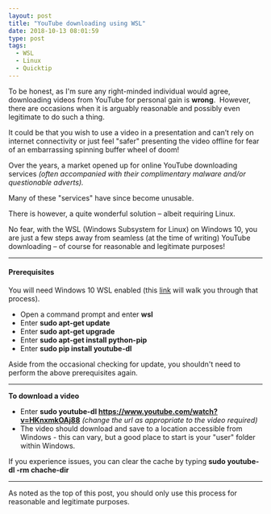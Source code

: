 ```yaml
---
layout: post
title: "YouTube downloading using WSL"
date: 2018-10-13 08:01:59
type: post
tags:
  - WSL
  - Linux
  - Quicktip
---
```


To be honest, as I'm sure any right-minded individual would agree, downloading videos from YouTube for personal gain is **wrong**.  However, there are occasions when it is arguably reasonable and possibly even legitimate to do such a thing.

It could be that you wish to use a video in a presentation and can’t rely on internet connectivity or just feel "safer" presenting the video offline for fear of an embarrassing spinning buffer wheel of doom!

Over the years, a market opened up for online YouTube downloading services *(often accompanied with their complimentary malware and/or questionable adverts).*

Many of these "services" have since become unusable.

There is however, a quite wonderful solution – albeit requiring Linux.

No fear, with the WSL (Windows Subsystem for Linux) on Windows 10, you are just a few steps away from seamless (at the time of writing) YouTube downloading – of course for reasonable and legitimate purposes!

---

#### **Prerequisites**

You will need Windows 10 WSL enabled (this [link](https://docs.microsoft.com/en-us/windows/wsl/install-win10 "link") will walk you through that process).

- Open a command prompt and enter **wsl**
- Enter **sudo apt-get update**
- Enter **sudo apt-get upgrade**
- Enter **sudo apt-get install python-pip**
- Enter **sudo pip install youtube-dl**

Aside from the occasional checking for update, you shouldn't need to perform the above prerequisites again.

---

**To download a video**

- Enter **sudo youtube-dl https://www.youtube.com/watch?v=HKnxmkOAj88** _(change the url as appropriate to the video required)_
- The video should download and save to a location accessible from Windows - this can vary, but a good place to start is your "user" folder within Windows.

If you experience issues, you can clear the cache by typing **sudo youtube-dl -rm chache-dir**

---

As noted as the top of this post, you should only use this process for reasonable and legitimate purposes.
